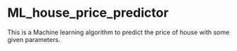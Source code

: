 # ML_house_price_predictor
This is a Machine learning algorithm to predict the price of house with some given parameters.
